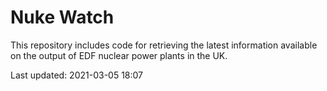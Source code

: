 # Nuke Watch

This repository includes code for retrieving the latest information available on the output of EDF nuclear power plants in the UK.

Last updated: 2021-03-05 18:07